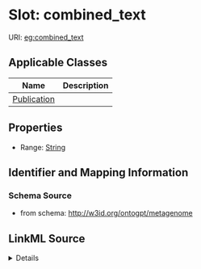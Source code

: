 # Slot: combined_text

URI: [eg:combined_text](http://w3id.org/ontogpt/environmental-metagenome/combined_text)



<!-- no inheritance hierarchy -->




## Applicable Classes

| Name | Description |
| --- | --- |
[Publication](Publication.md) | 






## Properties

* Range: [String](String.md)







## Identifier and Mapping Information







### Schema Source


* from schema: http://w3id.org/ontogpt/metagenome




## LinkML Source

<details>
```yaml
name: combined_text
from_schema: http://w3id.org/ontogpt/metagenome
rank: 1000
alias: combined_text
owner: Publication
domain_of:
- Publication
range: string

```
</details>